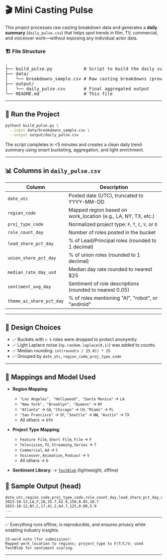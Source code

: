 
# 🎬 Mini Casting Pulse

This project processes raw casting breakdown data and generates a **daily summary** (`daily_pulse.csv`) that helps spot trends in film, TV, commercial, and voiceover work—without exposing any individual actor data.



### 🏗️ File Structure

<pre>
.
├── build_pulse.py            # Script to build the daily summary
├── data/
│   └── breakdowns_sample.csv # Raw casting breakdowns (provided)
├── output/
│   └── daily_pulse.csv       # Final aggregated output
└── README.md                 # This file
</pre>

---





## 🚀 Run the Project

```bash
python3 build_pulse.py \
  --input data/breakdowns_sample.csv \
  --output output/daily_pulse.csv
````

The script completes in <5 minutes and creates a clean daily trend summary using smart bucketing, aggregation, and light enrichment.

---

## 📊 Columns in `daily_pulse.csv`

| Column                   | Description                                                    |
| ------------------------ | -------------------------------------------------------------- |
| `date_utc`               | Posted date (UTC), truncated to YYYY-MM-DD                     |
| `region_code`            | Mapped region based on work\_location (e.g., LA, NY, TX, etc.) |
| `proj_type_code`         | Normalized project type: `F`, `T`, `C`, `V`, or `O`            |
| `role_count_day`         | Number of roles posted in the bucket                           |
| `lead_share_pct_day`     | % of Lead/Principal roles (rounded to 1 decimal)               |
| `union_share_pct_day`    | % of union roles (rounded to 1 decimal)                        |
| `median_rate_day_usd`    | Median day rate rounded to nearest \$25                        |
| `sentiment_avg_day`      | Sentiment of role descriptions (rounded to nearest 0.05)       |
| `theme_ai_share_pct_day` | % of roles mentioning "AI", "robot", or "android"              |

---
## 🧠 Design Choices

* ✅ Buckets with `< 5` roles were dropped to protect anonymity.
* ✅ Light Laplace noise (`np.random.laplace(0,1)`) was added to counts.
* ✅ Median rounding: `int(round(x / 25.0)) * 25`
* ✅ Grouped by `date_utc`, `region_code`, `proj_type_code`

---

## 🧪 Mappings and Model Used

* **Region Mapping**:

  * `"Los Angeles", "Hollywood", "Santa Monica"` → `LA`
  * `"New York", "Brooklyn", "Queens"` → `NY`
  * `"Atlanta"` → `GA`, `"Chicago"` → `CH`, `"Miami"` → `FL`
  * `"San Francisco"` → `SF`, `"Seattle"` → `NW`, `"Austin"` → `TX`
  * All others → `OTH`

* **Project Type Mapping**:

  * `Feature Film`, `Short Film`, `Film` → `F`
  * `Television`, `TV`, `Streaming`, `Series` → `T`
  * `Commercial`, `Ad` → `C`
  * `Voiceover`, `Animation`, `Podcast` → `V`
  * All others → `O`

* **Sentiment Library**:
  → [`TextBlob`](https://textblob.readthedocs.io/en/dev/) (lightweight, offline)

## 📁 Sample Output (head)

```csv
date_utc,region_code,proj_type_code,role_count_day,lead_share_pct_day,union_share_pct_day,median_rate_day_usd,sentiment_avg_day,theme_ai_share_pct_day
2023-10-12,LA,F,28,35.7,42.9,150,0.05,10.7
2023-10-12,NY,C,17,41.2,64.7,125,0.00,5.9
...
```

---

✅ Everything runs offline, is reproducible, and ensures privacy while enabling industry insights.

```
15-word note (for submission):
Mapped work_location to regions; project_type to F/T/C/V; used TextBlob for sentiment scoring.
```

---
